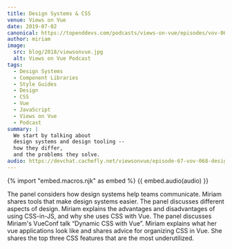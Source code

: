 ```yaml
---
title: Design Systems & CSS
venue: Views on Vue
date: 2019-07-02
canonical: https://topenddevs.com/podcasts/views-on-vue/episodes/vov-068-design-systems-css-with-miriam-suzanne
author: miriam
image:
  src: blog/2018/viewsonvue.jpg
  alt: Views on Vue Podcast
tags:
  - Design Systems
  - Component Libraries
  - Style Guides
  - Design
  - CSS
  - Vue
  - JavaScript
  - Views on Vue
  - Podcast
summary: |
  We start by talking about
  design systems and design tooling --
  how they differ,
  and the problems they solve.
audio: https://devchat.cachefly.net/viewsonvue/episode-67-vov-068-design-systems-css-with-miriam-suzanne.mp3
---
```


{% import "embed.macros.njk" as embed %}
{{ embed.audio(audio) }}

The panel considers how design systems help teams communicate.
Miriam shares tools that make design systems easier.
The panel discusses different aspects of design.
Miriam explains the advantages and disadvantages of using CSS-in-JS,
and why she uses CSS with Vue.
The panel discusses Miriam's VueConf talk “Dynamic CSS with Vue”.
Miriam explains what her vue applications look like
and shares advice for organizing CSS in Vue.
She shares the top three CSS features that are the most underutilized.

